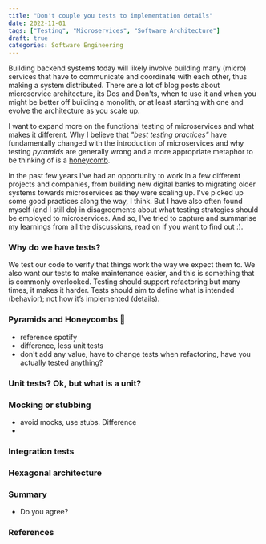 ```yaml
---
title: "Don't couple you tests to implementation details"
date: 2022-11-01
tags: ["Testing", "Microservices", "Software Architecture"]
draft: true
categories: Software Engineering
---
```


Building backend systems today will likely involve building many (micro) services that have to communicate and coordinate with each other, thus making a system distributed. There are a lot of blog posts about microservice architecture, its Dos and Don'ts, when to use it and when you might be better off building a monolith, or at least starting with one and evolve the architecture as you scale up.

I want to expand more on the functional testing of microservices and what makes it different. Why I believe that _"best testing practices"_ have fundamentally changed with the introduction of microservices and why testing _pyramids_ are generally wrong and a more appropriate metaphor to be thinking of is a [honeycomb](https://engineering.atspotify.com/2018/01/testing-of-microservices/). 

In the past few years I've had an opportunity to work in a few different projects and companies, from building new digital banks to migrating older systems towards microservices as they were scaling up. I've picked up some good practices along the way, I think. But I have also often found myself (and I still do) in disagreements about what testing strategies should be employed to microservices. And so, I've tried to capture and summarise my learnings from all the discussions, read on if you want to find out :).

### Why do we have tests?

We test our code to verify that things work the way we expect them to. We also want our tests to make maintenance easier, and this is something that is commonly overlooked. Testing should support refactoring but many times, it makes it harder. Tests should aim to define what is intended (behavior); not how it’s implemented (details).

### Pyramids and Honeycombs 🍯
- reference spotify
- difference, less unit tests
- don't add any value, have to change tests when refactoring, have you actually tested anything?

### Unit tests? Ok, but what is a unit?

### Mocking or stubbing
- avoid mocks, use stubs. Difference
- 

### Integration tests

### Hexagonal architecture

### Summary

- Do you agree? 


### References